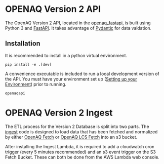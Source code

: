# OPENAQ Version 2 API

The OpenAQ Version 2 API, located in the [openaq_fastapi](openaq_fastapi/), is built using Python 3 and [FastAPI](https://fastapi.tiangolo.com/). It takes advantage of [Pydantic](https://pydantic-docs.helpmanual.io/) for data valdation.

## Installation
It is recommended to install in a python virtual environment.

`
pip install -e .[dev]
`

A convenience executable is included to run a local development version of the API. You must have your environment set up ([Setting up your Environment](../README.md)) prior to running.

`
openaqapi
`



# OPENAQ Version 2 Ingest

The ETL process for the Version 2 Database is split into two parts. The [ingest](openaq_fastapi/ingest/) code is designed to load data that has been fetched and normalized by either [OpenAQ Fetch](https://github.com/openaq/openaq-fetch) or [OpenAQ LCS Fetch](https://github.com/openaq/openaq-lcs-fetch) into an s3 bucket.

After installing the Ingest Lambda, it is required to add a cloudwatch cron trigger (every 5 minutes recommended) and an s3 event trigger on the S3 Fetch Bucket. These can both be done from the AWS Lambda web console.
